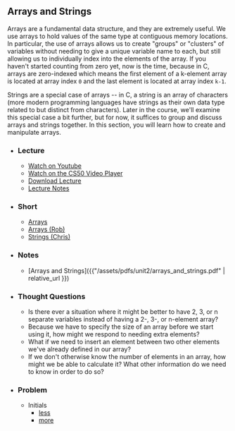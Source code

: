 
## Arrays and Strings

Arrays are a fundamental data structure, and they are extremely useful. We use arrays to hold values of the same type at contiguous memory locations. In particular, the use of arrays allows us to create "groups" or "clusters" of variables without needing to give a unique variable name to each, but still allowing us to individually index into the elements of the array. If you haven't started counting from zero yet, now is the time, because in C, arrays are zero-indexed which means the first element of a k-element array is located at array index `0` and the last element is located at array index `k-1`. 

Strings are a special case of arrays -- in C, a string is an array of characters (more modern programming languages have strings as their own data type related to but distinct from characters). Later in the course, we'll examine this special case a bit further, but for now, it suffices to group and discuss arrays and strings together. In this section, you will learn how to create and manipulate arrays.

- ### Lecture 
  - <a href="https://www.youtube.com/embed/IJNPHorTqQs?start=3597&end=5377" target="_blank">Watch on Youtube</a>
  - <a href="https://video.cs50.net/2017/fall/lectures/2?t=59m57s" target="_blank">Watch on the CS50 Video Player</a>
  - <a href="http://cdn.cs50.net/2017/fall/lectures/2/lecture2-720p.mp4?download" target="_blank">Download Lecture</a>
  - <a href="https://docs.cs50.net/2017/fall/notes/2/lecture2.html#strings-arrays" target="_blank">Lecture Notes</a>

- ### Short
  - <a href="https://www.youtube.com/embed/K1yC1xshF40" target="_blank">Arrays</a>
  - <a href="https://www.youtube.com/embed/7mOJN1c1JEo" target="_blank">Arrays (Rob)</a>
  - <a href="https://www.youtube.com/embed/z3j-gK1u6Kg" target="_blank">Strings (Chris)</a>

- ### Notes
  - [Arrays and Strings]({{"/assets/pdfs/unit2/arrays_and_strings.pdf" | relative_url }})

- ### Thought Questions
  - Is there ever a situation where it might be better to have 2, 3, or n separate variables instead of having a 2-, 3-, or n-element array?
  - Because we have to specify the size of an array before we start using it, how might we respond to needing extra elements?
  - What if we need to insert an element between two other elements we've already defined in our array? 
  - If we don't otherwise know the number of elements in an array, how might we be able to calculate it? What other information do we need to know in order to do so?

- ### Problem
  - Initials
    - <a href="http://docs.cs50.net/2018/ap/problems/initials/less/initials.html" target="_blank">less</a>
    - <a href="http://docs.cs50.net/2018/ap/problems/initials/more/initials.html" target="_blank">more</a>
